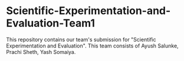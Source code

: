 # Scientific-Experimentation-and-Evaluation-Team1
This repository contains our team's submission for "Scientific Experimentation and Evaluation". This team consists of Ayush Salunke, Prachi Sheth, Yash Somaiya.

